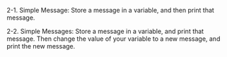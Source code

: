 2-1. Simple Message: Store a message in a variable, and then print that message.

2-2. Simple Messages: Store a message in a variable, and print that message.
Then change the value of your variable to a new message, and print the new
message.

